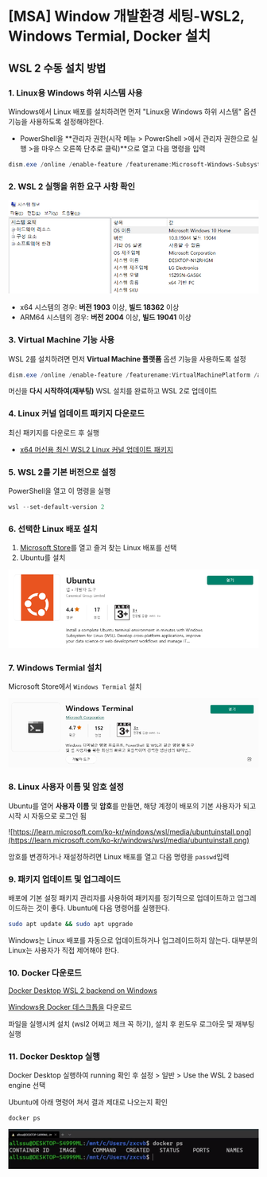# [MSA] Window 개발환경 세팅-WSL2, Windows Termial, Docker 설치

## WSL 2 수동 설치 방법

### 1.  ****Linux용 Windows 하위 시스템 사용****

Windows에서 Linux 배포를 설치하려면 먼저 "Linux용 Windows 하위 시스템" 옵션 기능을 사용하도록 설정해야한다. 

- PowerShell을 **관리자 권한(시작 메뉴 > PowerShell >에서 관리자 권한으로 실행 >을 마우스 오른쪽 단추로 클릭)**으로 열고 다음 명령을 입력

```powershell
dism.exe /online /enable-feature /featurename:Microsoft-Windows-Subsystem-Linux /all /norestart
```

### 2. ****WSL 2 실행을 위한 요구 사항 확인****

![Untitled](%5BMSA%5D%20Window%20%E1%84%80%E1%85%A2%E1%84%87%E1%85%A1%E1%86%AF%E1%84%92%E1%85%AA%E1%86%AB%E1%84%80%E1%85%A7%E1%86%BC%20%E1%84%89%E1%85%A6%E1%84%90%E1%85%B5%E1%86%BC-WSL2,%20Windows%20Termi%2075cd6d05281d49d6a4b845044c394e87/Untitled.png)

- x64 시스템의 경우: **버전 1903** 이상, **빌드 18362** 이상
- ARM64 시스템의 경우: **버전 2004** 이상, **빌드 19041** 이상

### 3. ****Virtual Machine 기능 사용****

WSL 2를 설치하려면 먼저 **Virtual Machine 플랫폼** 옵션 기능을 사용하도록 설정

```powershell
dism.exe /online /enable-feature /featurename:VirtualMachinePlatform /all /norestart
```

머신을 **다시 시작하여(재부팅)** WSL 설치를 완료하고 WSL 2로 업데이트

### 4. ****Linux 커널 업데이트 패키지 다운로드****

최신 패키지를 다운로드 후 실행

- [x64 머신용 최신 WSL2 Linux 커널 업데이트 패키지](https://wslstorestorage.blob.core.windows.net/wslblob/wsl_update_x64.msi)

### 5. ****WSL 2를 기본 버전으로 설정****

PowerShell을 열고 이 명령을 실행

```powershell
wsl --set-default-version 2
```

### 6. ****선택한 Linux 배포 설치****

1. [Microsoft Store](https://aka.ms/wslstore)를 열고 즐겨 찾는 Linux 배포를 선택
2. Ubuntu를 설치

![Untitled](%5BMSA%5D%20Window%20%E1%84%80%E1%85%A2%E1%84%87%E1%85%A1%E1%86%AF%E1%84%92%E1%85%AA%E1%86%AB%E1%84%80%E1%85%A7%E1%86%BC%20%E1%84%89%E1%85%A6%E1%84%90%E1%85%B5%E1%86%BC-WSL2,%20Windows%20Termi%2075cd6d05281d49d6a4b845044c394e87/Untitled%201.png)

### 7. Windows Termial 설치

Microsoft Store에서 `Windows Termial` 설치

![Untitled](%5BMSA%5D%20Window%20%E1%84%80%E1%85%A2%E1%84%87%E1%85%A1%E1%86%AF%E1%84%92%E1%85%AA%E1%86%AB%E1%84%80%E1%85%A7%E1%86%BC%20%E1%84%89%E1%85%A6%E1%84%90%E1%85%B5%E1%86%BC-WSL2,%20Windows%20Termi%2075cd6d05281d49d6a4b845044c394e87/Untitled%202.png)

### 8. ****Linux 사용자 이름 및 암호 설정****

Ubuntu를 열어 **사용자 이름** 및 **암호**를 만들면, 해당 계정이 배포의 기본 사용자가 되고 시작 시 자동으로 로그인 됨

![https://learn.microsoft.com/ko-kr/windows/wsl/media/ubuntuinstall.png](https://learn.microsoft.com/ko-kr/windows/wsl/media/ubuntuinstall.png)

암호를 변경하거나 재설정하려면 Linux 배포를 열고 다음 명령을 `passwd`입력

### 9. ****패키지 업데이트 및 업그레이드****

배포에 기본 설정 패키지 관리자를 사용하여 패키지를 정기적으로 업데이트하고 업그레이드하는 것이 좋다. Ubuntu에 다음 명령어를 실행한다.

```bash
sudo apt update && sudo apt upgrade
```

Windows는 Linux 배포를 자동으로 업데이트하거나 업그레이드하지 않는다. 대부분의 Linux는 사용자가 직접 제어해야 한다.

### 10. Docker 다운로드

[Docker Desktop WSL 2 backend on Windows](https://docs.docker.com/desktop/windows/wsl/)

[Windows용 Docker 데스크톱을](https://desktop.docker.com/win/main/amd64/Docker%20Desktop%20Installer.exe) 다운로드

파일을 실행시켜 설치 (wsl2 어쩌고 체크 꼭 하기), 설치 후 윈도우 로그아웃 및 재부팅 실행

### 11. Docker Desktop 실행

Docker Desktop 실행하여 running 확인 후 설정 > 일반 > Use the WSL 2 based engine 선택

Ubuntu에 아래 명령어 쳐서 결과 제대로 나오는지 확인

```bash
docker ps
```

![Untitled](%5BMSA%5D%20Window%20%E1%84%80%E1%85%A2%E1%84%87%E1%85%A1%E1%86%AF%E1%84%92%E1%85%AA%E1%86%AB%E1%84%80%E1%85%A7%E1%86%BC%20%E1%84%89%E1%85%A6%E1%84%90%E1%85%B5%E1%86%BC-WSL2,%20Windows%20Termi%2075cd6d05281d49d6a4b845044c394e87/Untitled%203.png)
